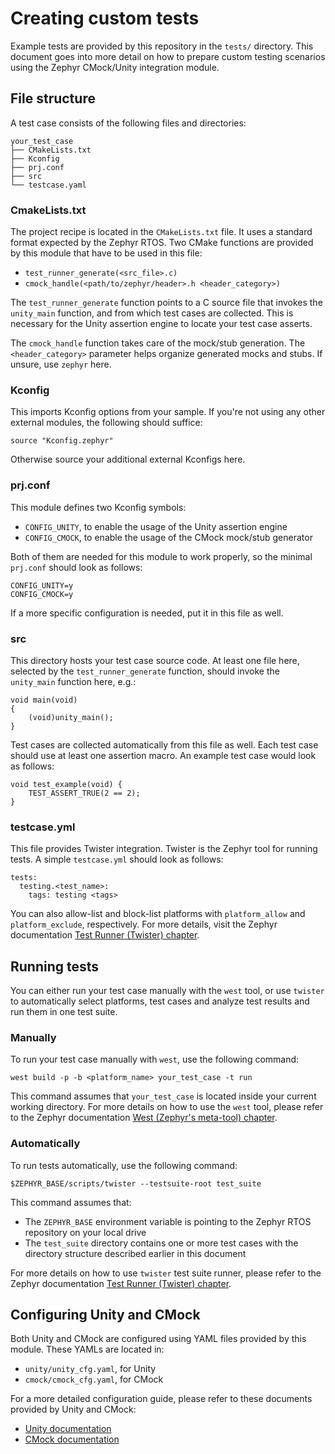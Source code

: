 # Creating custom tests

Example tests are provided by this repository in the `tests/` directory. This
document goes into more detail on how to prepare custom testing scenarios using
the Zephyr CMock/Unity integration module.

## File structure

A test case consists of the following files and directories:

```
your_test_case
├── CMakeLists.txt
├── Kconfig
├── prj.conf
├── src
└── testcase.yaml
```

### CmakeLists.txt

The project recipe is located in the `CMakeLists.txt` file. It uses a standard
format expected by the Zephyr RTOS. Two CMake functions are provided by this
module that have to be used in this file:

* `test_runner_generate(<src_file>.c)`
* `cmock_handle(<path/to/zephyr/header>.h <header_category>)`

The `test_runner_generate` function points to a C source file that invokes the
`unity_main` function, and from which test cases are collected. This is
necessary for the Unity assertion engine to locate your test case asserts.

The `cmock_handle` function takes care of the mock/stub generation. The
`<header_category>` parameter helps organize generated mocks and stubs. If
unsure, use `zephyr` here.

### Kconfig

This imports Kconfig options from your sample. If you're not using any other
external modules, the following should suffice:

```
source "Kconfig.zephyr"
```

Otherwise source your additional external Kconfigs here.


### prj.conf

This module defines two Kconfig symbols:

* `CONFIG_UNITY`, to enable the usage of the Unity assertion engine
* `CONFIG_CMOCK`, to enable the usage of the CMock mock/stub generator

Both of them are needed for this module to work properly, so the minimal
`prj.conf` should look as follows:
```
CONFIG_UNITY=y
CONFIG_CMOCK=y
```

If a more specific configuration is needed, put it in this file as well.

### src

This directory hosts your test case source code. At least one file here, selected by
the `test_runner_generate` function, should invoke the `unity_main` function here, e.g.:

```
void main(void)
{
	(void)unity_main();
}
```

Test cases are collected automatically from this file as well. Each test case
should use at least one assertion macro. An example test case would look as
follows:

```
void test_example(void) {
	TEST_ASSERT_TRUE(2 == 2);
}
```

### testcase.yml

This file provides Twister integration. Twister is the Zephyr tool for running
tests. A simple `testcase.yml` should look as follows:

```
tests:
  testing.<test_name>:
    tags: testing <tags>
```

You can also allow-list and block-list platforms with `platform_allow` and
`platform_exclude`, respectively. For more details, visit the Zephyr documentation
[Test Runner (Twister) chapter](https://docs.zephyrproject.org/3.3.0/develop/test/twister.html#test-cases).

## Running tests

You can either run your test case manually with the `west` tool, or use
`twister` to automatically select platforms, test cases and analyze test
results and run them in one test suite.

### Manually

To run your test case manually with `west`, use the following command:

```
west build -p -b <platform_name> your_test_case -t run
```

This command assumes that `your_test_case` is located inside your current
working directory. For more details on how to use the `west` tool, please refer
to the Zephyr documentation [West (Zephyr's meta-tool) chapter](https://docs.zephyrproject.org/latest/develop/west/index.html).

### Automatically

To run tests automatically, use the following command:
```
$ZEPHYR_BASE/scripts/twister --testsuite-root test_suite
```

This command assumes that:

* The `ZEPHYR_BASE` environment variable is pointing to the Zephyr RTOS
  repository on your local drive
* The `test_suite` directory contains one or more test cases with the directory
  structure described earlier in this document

For more details on how to use `twister` test suite runner, please refer to the
Zephyr documentation [Test Runner (Twister) chapter](https://docs.zephyrproject.org/3.3.0/develop/test/twister.html#test-cases).

## Configuring Unity and CMock

Both Unity and CMock are configured using YAML files provided by this module.
These YAMLs are located in:
* `unity/unity_cfg.yaml`, for Unity
* `cmock/cmock_cfg.yaml`, for CMock

For a more detailed configuration guide, please refer to these documents
provided by Unity and CMock:
* [Unity documentation](https://github.com/ThrowTheSwitch/Unity/tree/master/docs)
* [CMock documentation](https://github.com/ThrowTheSwitch/CMock/blob/master/docs)
